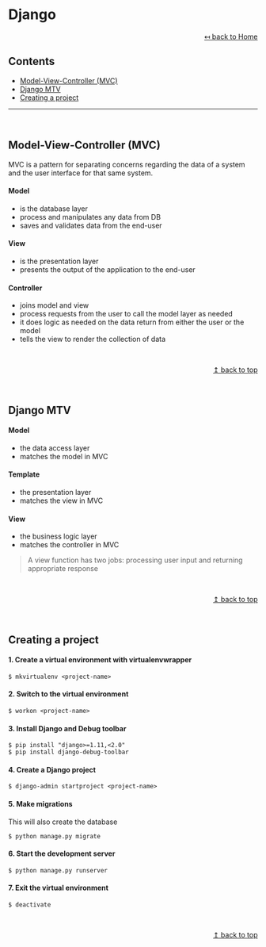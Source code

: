 # Django

<div align="right">

[↤ back to Home](README.md)

</div>

## Contents

* [Model-View-Controller (MVC)](#model-view-controller-mvc)
* [Django MTV](#django-mtv)
* [Creating a project](#creating-a-project)
---
<br>

## Model-View-Controller (MVC)

MVC is a pattern for separating concerns regarding the data of a system and the user interface for that same system.

#### Model
* is the database layer
* process and manipulates any data from DB
* saves and validates data from the end-user

#### View
* is the presentation layer
* presents the output of the application to the end-user

#### Controller
* joins model and view
* process requests from the user to call the model layer as needed
* it does logic as needed on the data return from either the user or the model
* tells the view to render the collection of data

<br>
<div align="right">

[↥ back to top](#django)

</div>
<br>

## Django MTV
#### Model
* the data access layer
* matches the model in MVC

#### Template
* the presentation layer
* matches the view in MVC

#### View
* the business logic layer
* matches the controller in MVC
> A view function has two jobs: processing user input and returning appropriate response

<br>
<div align="right">

[↥ back to top](#django)

</div>
<br>

## Creating a project
#### 1. Create a virtual environment with virtualenvwrapper
```shell
$ mkvirtualenv <project-name>
```
#### 2. Switch to the virtual environment
```shell
$ workon <project-name>
```
#### 3. Install Django and Debug toolbar
```shell
$ pip install "django>=1.11,<2.0"
$ pip install django-debug-toolbar
```
#### 4. Create a Django project
```shell
$ django-admin startproject <project-name>
```
#### 5. Make migrations
This will also create the database
```shell
$ python manage.py migrate
```
#### 6. Start the development server
```shell
$ python manage.py runserver
```
#### 7. Exit the virtual environment
```shell
$ deactivate
```

<br>
<div align="right">

[↥ back to top](#django)

</div>
<br>

